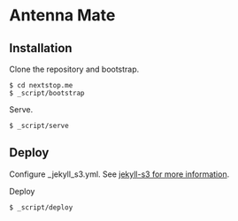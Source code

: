 # Antenna Mate

## Installation

Clone the repository and bootstrap.

    $ cd nextstop.me
    $ _script/bootstrap

Serve.

    $ _script/serve

## Deploy

Configure _jekyll_s3.yml. See [jekyll-s3 for more information](https://github.com/laurilehmijoki/jekyll-s3).

Deploy

    $ _script/deploy

